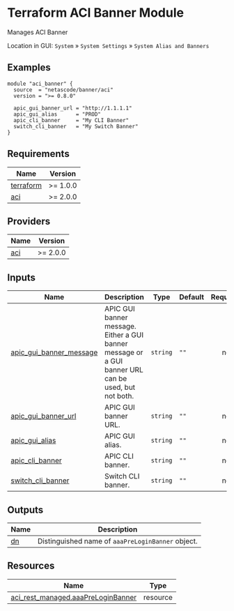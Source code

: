 <!-- BEGIN_TF_DOCS -->
# Terraform ACI Banner Module

Manages ACI Banner

Location in GUI:
`System` » `System Settings` » `System Alias and Banners`

## Examples

```hcl
module "aci_banner" {
  source  = "netascode/banner/aci"
  version = ">= 0.8.0"

  apic_gui_banner_url = "http://1.1.1.1"
  apic_gui_alias      = "PROD"
  apic_cli_banner     = "My CLI Banner"
  switch_cli_banner   = "My Switch Banner"
}
```

## Requirements

| Name | Version |
|------|---------|
| <a name="requirement_terraform"></a> [terraform](#requirement\_terraform) | >= 1.0.0 |
| <a name="requirement_aci"></a> [aci](#requirement\_aci) | >= 2.0.0 |

## Providers

| Name | Version |
|------|---------|
| <a name="provider_aci"></a> [aci](#provider\_aci) | >= 2.0.0 |

## Inputs

| Name | Description | Type | Default | Required |
|------|-------------|------|---------|:--------:|
| <a name="input_apic_gui_banner_message"></a> [apic\_gui\_banner\_message](#input\_apic\_gui\_banner\_message) | APIC GUI banner message. Either a GUI banner message or a GUI banner URL can be used, but not both. | `string` | `""` | no |
| <a name="input_apic_gui_banner_url"></a> [apic\_gui\_banner\_url](#input\_apic\_gui\_banner\_url) | APIC GUI banner URL. | `string` | `""` | no |
| <a name="input_apic_gui_alias"></a> [apic\_gui\_alias](#input\_apic\_gui\_alias) | APIC GUI alias. | `string` | `""` | no |
| <a name="input_apic_cli_banner"></a> [apic\_cli\_banner](#input\_apic\_cli\_banner) | APIC CLI banner. | `string` | `""` | no |
| <a name="input_switch_cli_banner"></a> [switch\_cli\_banner](#input\_switch\_cli\_banner) | Switch CLI banner. | `string` | `""` | no |

## Outputs

| Name | Description |
|------|-------------|
| <a name="output_dn"></a> [dn](#output\_dn) | Distinguished name of `aaaPreLoginBanner` object. |

## Resources

| Name | Type |
|------|------|
| [aci_rest_managed.aaaPreLoginBanner](https://registry.terraform.io/providers/CiscoDevNet/aci/latest/docs/resources/rest_managed) | resource |
<!-- END_TF_DOCS -->